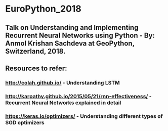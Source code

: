 # EuroPython_2018
## Talk on Understanding and Implementing Recurrent Neural Networks using Python - By: Anmol Krishan Sachdeva at GeoPython, Switzerland, 2018.
## Resources to refer:
### http://colah.github.io/ - Understanding LSTM
### http://karpathy.github.io/2015/05/21/rnn-effectiveness/ - Recurrent Neural Networks explained in detail
### https://keras.io/optimizers/ - Understanding different types of SGD optimizers
